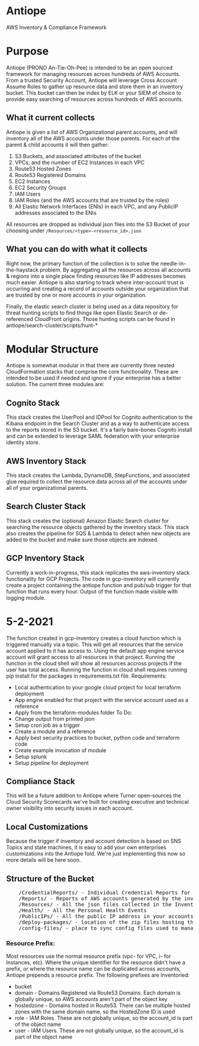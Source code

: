 # Antiope
AWS Inventory &amp; Compliance Framework


# Purpose
Antiope (PRONO An-Tie-Oh-Pee) is intended to be an open sourced framework for managing resources across hundreds of AWS Accounts. From a trusted Security Account, Antiope will leverage Cross Account Assume Roles to gather up resource data and store them in an inventory bucket. This bucket can then be index by ELK or your SIEM of choice to provide easy searching of resources across hundreds of AWS accounts.

## What it current collects
Antiope is given a list of AWS Organizational parent accounts, and will inventory all of the AWS accounts under those parents. For each of the parent & child accounts it will then gather:

1. S3 Buckets, and associated attributes of the bucket
1. VPCs, and the number of EC2 Instances in each VPC
1. Route53 Hosted Zones
1. Route53 Registered Domains
1. EC2 Instances
1. EC2 Security Groups
1. IAM Users
1. IAM Roles (and the AWS accounts that are trusted by the roles)
1. All Elastic Network Interfaces (ENIs) in each VPC, and any PublicIP addresses associated to the ENIs

All resources are dropped as individual json files into the S3 Bucket of your choosing under `/Resources/<type>-<resource_id>.json`

## What you can do with what it collects
Right now, the primary function of the collection is to solve the needle-in-the-haystack problem. By aggregating all the resources across all accounts & regions into a single place finding resources like IP addresses becomes much easier. Antiope is also starting to track where inter-account trust is occurring and creating a record of accounts outside your organization that are trusted by one or more accounts in your organization.

Finally, the elastic search cluster is being used as a data repository for threat hunting scripts to find things like open Elastic Search or de-referenced CloudFront origins. Those hunting scripts can be found in antiope/search-cluster/scripts/hunt-*


# Modular Structure
Antiope is somewhat modular in that there are currently three nested CloudFormation stacks that comprise the core functionality. These are intended to be used if needed and ignore if your enterprise has a better solution. The current three modules are:

## Cognito Stack
This stack creates the UserPool and IDPool for Cognito authentication to the Kibana endpoint in the Search Cluster and as a way to authenticate access to the reports stored in the S3 bucket. It's a fairly bare-bones Cognito install and can be extended to leverage SAML federation with your enterprise identity store.

## AWS Inventory Stack
This stack creates the Lambda, DynamoDB, StepFunctions, and associated glue required to collect the resource data across all of the accounts under all of your organizational parents.

## Search Cluster Stack
This stack creates the (optional) Amazon Elastic Search cluster for searching the resource objects gathered by the inventory stack. This stack also creates the pipeline for SQS & Lambda to detect when new objects are added to the bucket and make sure those objects are indexed.

## GCP Inventory Stack
Currently a work-in-progress, this stack replicates the aws-inventory stack functionality for GCP Projects. The code in gcp-inventory will currently create a project containing the antiope function and pub/sub trigger for that function that runs every hour. Output of the function made visible with logging module.
# 5-2-2021
The function created in gcp-inventory creates a cloud function which is triggered manually via a topic. 
This will get all resources that the service account applied to it has access to. Using the default app engine
service account will grant access to all resources in that project. Running the function in the cloud shell
will show all resources accross projects if the user has total access. Running the function in cloud shell 
requires running pip install for the packages in requirements.txt file.
Requirements:
  - Local authentication to your google cloud project for local terraform deployment
  - App engine enabled for that project with the service account used as a reference
  - Apply from the terraform-modules folder
To Do:
  - Change output from printed json
  - Setup cron job as a trigger
  - Create a module and a reference
  - Apply best security practices to bucket, python code and terraform code
  - Create example invocation of module
  - Setup splunk
  - Setup pipeline for deployment

## Compliance Stack
This will be a future addition to Antiope where Turner open-sources the Cloud Security Scorecards we've built for creating executive and technical owner visibility into security issues in each account.

## Local Customizations
Because the trigger if inventory and account detection is based on SNS Topics and state machines, it is easy to add your own enterprises customizations into the Antiope fold. We're just implementing this now so more details will be here soon.


## Structure of the Bucket

<pre>
	/CredentialReports/ - Individual Credential Reports for all the accounts and combined reports to see them all as a single CSV
    /Reports/ - Reports of AWS accounts generated by the inventory phase
    /Resources/ - All the json files collected in the Inventory Phase
    /Health/ - All the Personal Health Events
    /PublicIPs/ - All the public IP address in your accounts.
    /deploy-packages/ - location of the zip files hosting the lambda & cloudformation templates
    /config-files/ - place to sync config files used to manage Antiope
</pre>

### Resource Prefix:
Most resources use the normal resource prefix (vpc- for VPC, i- for Instances, etc). Where the unique identifier for the resource didn't have a prefix, or where the resource name can be duplicated across accounts, Antiope prepends a resource prefix. The following prefixes are inventoried:

* bucket
* domain - Domains Registered via Route53 Domains. Each domain is globally unique, so AWS accounts aren't part of the object key
* hostedzone - Domains hosted in Route53. There can be multiple hosted zones with the same domain name, so the HostedZone ID is used
* role - IAM Roles. These are not globally unique, so the account_id is part of the object name
* user - IAM Users. These are not globally unique, so the account_id is part of the object name
